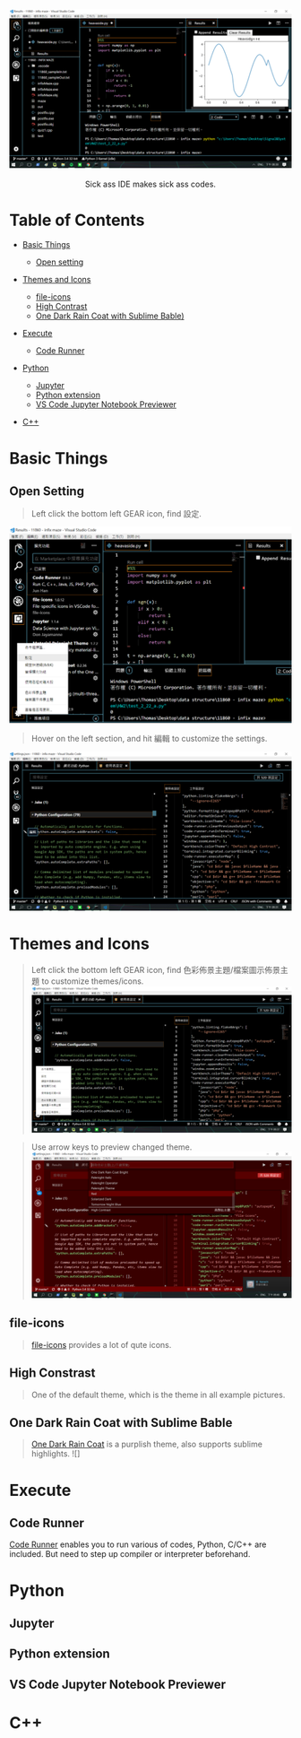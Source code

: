 <br/>
<div align="center">
  <img src="https://github.com/thomas861205/vscode-settings/blob/master/cover.png">
</div>
<br/>
<div align="center"> Sick ass IDE makes sick ass codes. </div>

# Table of Contents

- [Basic Things](#basic-things)
  - [Open setting](#open-setting)

- [Themes and Icons](#themes-and-icons)
  - [file-icons](#file-icons)
  - [High Contrast](#high-contrast)
  - [One Dark Rain Coat with Sublime Bable)](#one-dark-rain-coat-with-sublime-bable)
  
- [Execute](#execute)
  - [Code Runner](#code-runner)
  
- [Python](#python)
  - [Jupyter](#jupyter)
  - [Python extension](#python-extension)
  - [VS Code Jupyter Notebook Previewer](#vs-code-jupyter-notebook-previewer)
  
- [C++](#c++)

#  Basic Things

## Open Setting
> Left click the bottom left GEAR icon, find 設定.

![](https://github.com/thomas861205/vscode-settings/blob/master/setting.png)
 <br/>
 
 > Hover on the left section, and hit 編輯 to customize the settings.
 
![](https://github.com/thomas861205/vscode-settings/blob/master/edit_setting.png)
<br/>

# Themes and Icons

> Left click the bottom left GEAR icon, find 色彩佈景主題/檔案圖示佈景主題 to customize themes/icons.
![](https://github.com/thomas861205/vscode-settings/blob/master/change_theme.png)

> Use arrow keys to preview changed theme.
![](https://github.com/thomas861205/vscode-settings/blob/master/use_arrowkey.png)

## file-icons

> [file-icons](https://marketplace.visualstudio.com/items?itemName=file-icons.file-icons) provides a lot of qute icons.
![]()

## High Constrast

> One of the default theme, which is the theme in all example pictures.

## One Dark Rain Coat with Sublime Bable

> [One Dark Rain Coat]() is a purplish theme, also supports sublime highlights.
![]

# Execute

## Code Runner

[Code Runner](https://marketplace.visualstudio.com/items?itemName=formulahendry.code-runner) enables you to run various of codes,
Python, C/C++ are included. But need to step up compiler or interpreter beforehand.

# Python

## Jupyter

## Python extension

## VS Code Jupyter Notebook Previewer

# C++
